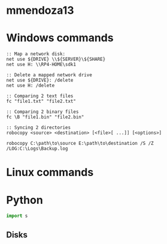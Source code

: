 # mmendoza13

# Windows commands

```batch
:: Map a network disk:
net use ${DRIVE} \\${SERVER}\${SHARE}
net use H: \\RP4-HOME\sdk1

:: Delete a mapped network drive
net use ${DRIVE}: /delete
net use H: /delete

:: Comparing 2 text files
fc "file1.txt" "file2.txt"

:: Comparing 2 binary files
fc \B "file1.bin" "file2.bin"

:: Syncing 2 directories
robocopy <source> <destination> [<file>[ ...]] [<options>]

robocopy C:\path\to\source E:\path\to\destination /S /Z /LOG:C:\Logs\Backup.log
```



# Linux commands

# Python

```python
import s
```

## Disks
